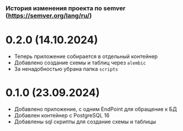 ### История изменения проекта по semver (https://semver.org/lang/ru/)

# 0.2.0 (14.10.2024)
- Теперь приложение собирается в отдельный контейнер
- Добавлено создание схемы и таблиц через `alembic`
- За ненадобностью убрана папка `scripts`
# 0.1.0 (23.09.2024)
- Добавлено приложение, с одним EndPoint для обращение к БД
- Добавлен контейнер с PostgreSQL 16
- Добавлены sql скрипты для создание схемы и таблицы